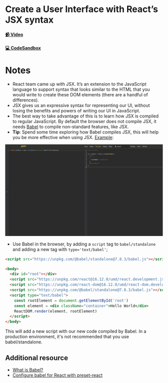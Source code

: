 # Create a User Interface with React’s JSX syntax

#### [📹 Video]()

#### [💻 CodeSandbox](https://codesandbox.io/s/github/kentcdodds/beginners-guide-to-react/tree/codesandbox/03-jsx?from-embed)

# Notes

- React team came up with JSX. It’s an extension to the JavaScript language to support syntax that looks similar to the HTML that you would write to create these DOM elements (there are a handful of differences).
- JSX gives us an expressive syntax for representing our UI, without losing the benefits and powers of writing our UI in JavaScript.
- The best way to take advantage of this is to learn how JSX is compiled to regular JavaScript. By default the browser does not compile JSX, it needs [Babel](https://babeljs.io) to compile non-standard features, like JSX.
- **Tip**: Spend some time exploring how Babel compiles JSX, this will help you be more effective when using JSX. [Example](https://babeljs.io/repl#?browsers=&build=&builtIns=false&spec=false&loose=false&code_lz=ATDGHsDsGcBdgKYBsEFsGXgXmAHgCYCWAbmEgIbTQBy56WARBJuYZAgE4MB8AEsknDAA6uA5J8uAPRFi3IA&debug=false&forceAllTransforms=false&shippedProposals=false&circleciRepo=&evaluate=false&fileSize=false&timeTravel=false&sourceType=module&lineWrap=false&presets=es2015%2Creact%2Cstage-2&prettier=true&targets=&version=7.8.7&externalPlugins=):

![](./images/babel.png)

- Use Babel in the browser, by adding a `script` tag to `babel/standalone` and adding a new tag with `type='text/babel'`;

```html
<script src="https://unpkg.com/@babel/standalone@7.8.3/babel.js"></script>
```

```html
<body>
  <div id="root"></div>
  <script src="https://unpkg.com/react@16.12.0/umd/react.development.js"></script>
  <script src="https://unpkg.com/react-dom@16.12.0/umd/react-dom.development.js"></script>
  <script src="https://unpkg.com/@babel/standalone@7.8.3/babel.js"></script>
  <script type="text/babel">
    const rootElement = document.getElementById('root')
    const element = <div className="container">Hello World</div>
    ReactDOM.render(element, rootElement)
  </script>
</body>
```

This will add a new script with our new code compiled by Babel. In a production environment, it's not recommended that you use babel/standalone.

## Additional resource
- [What is Babel?](https://babeljs.io/docs/en/)
- [Configure babel for React with preset-react](https://egghead.io/lessons/react-configure-babel-for-react-with-preset-react)
